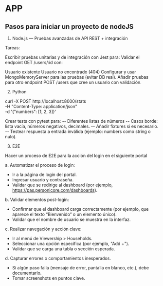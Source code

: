 # APP
## Pasos para iniciar un proyecto de nodeJS

1. Node.js — Pruebas avanzadas de API REST + integración 

Tareas:

Escribir pruebas unitarias y de integración con Jest para:
Validar el endpoint GET /users/:id con:

Usuario existente
Usuario no encontrado (404)
Configurar y usar MongoMemoryServer para las pruebas (evitar DB real).
Añadir pruebas para otro endpoint POST /users que cree un usuario con validación.

2. Python

curl -X POST http://localhost:8000/stats \
  -H "Content-Type: application/json" \
  -d '{"numbers": [1, 2, 3]}'


Crear tests con pytest para:
-- Diferentes listas de números 
-- Casos borde: lista vacía, números negativos, decimales.
-- Añadir fixtures si es necesario.
-- Testear respuesta a entrada inválida (ejemplo: numbers como string o nulo).

3. E2E

Hacer un proceso de E2E para la acción del login en el siguiente portal

a. Automatizar el proceso de login:

- Ir a la página de login del portal.
- Ingresar usuario y contraseña.
- Validar que se redirige al dashboard (por ejemplo, https://pas.personicore.com/dashboards).

b. Validar elementos post-login:

- Confirmar que el dashboard carga correctamente (por ejemplo, que aparece el texto “Bienvenido” o un elemento único).
- Validar que el nombre de usuario se muestra en la interfaz.

c. Realizar navegación y acción clave:

- Ir al menú de Viewership > Households.
- Seleccionar una opción específica (por ejemplo, "Add +").
- Validar que se carga una tabla o sección esperada.

d. Capturar errores o comportamientos inesperados.

- Si algún paso falla (mensaje de error, pantalla en blanco, etc.), debe documentarlo.
- Tomar screenshots en puntos clave.
